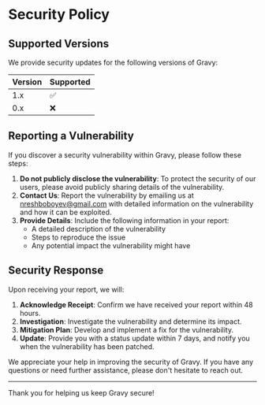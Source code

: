 # Security Policy

## Supported Versions

We provide security updates for the following versions of Gravy:

| Version | Supported          |
| ------- | ------------------ |
| 1.x     | :white_check_mark: |
| 0.x     | :x:                |

## Reporting a Vulnerability

If you discover a security vulnerability within Gravy, please follow these steps:

1. **Do not publicly disclose the vulnerability**: To protect the security of our users, please avoid publicly sharing details of the vulnerability.
2. **Contact Us**: Report the vulnerability by emailing us at [nreshboboyev@gmail.com](mailto:mreshboboyev@gmail.com) with detailed information on the vulnerability and how it can be exploited.
3. **Provide Details**: Include the following information in your report:
   - A detailed description of the vulnerability
   - Steps to reproduce the issue
   - Any potential impact the vulnerability might have

## Security Response

Upon receiving your report, we will:

1. **Acknowledge Receipt**: Confirm we have received your report within 48 hours.
2. **Investigation**: Investigate the vulnerability and determine its impact.
3. **Mitigation Plan**: Develop and implement a fix for the vulnerability.
4. **Update**: Provide you with a status update within 7 days, and notify you when the vulnerability has been patched.

We appreciate your help in improving the security of Gravy. If you have any questions or need further assistance, please don't hesitate to reach out.

---

Thank you for helping us keep Gravy secure!
